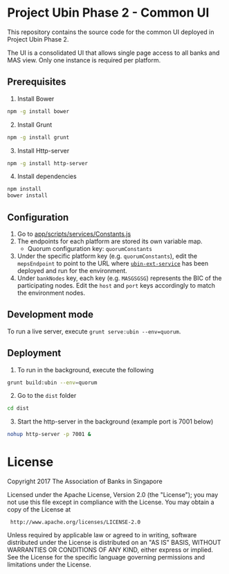 # Project Ubin Phase 2 - Common UI

This repository contains the source code for the common UI deployed in Project Ubin Phase 2. 

The UI is a consolidated UI that allows single page access to all banks and MAS view. Only one instance is required per platform.

## Prerequisites

1. Install Bower
```sh
npm -g install bower
```

2. Install Grunt
```sh
npm -g install grunt
```

3. Install Http-server
```sh
npm -g install http-server
```

4. Install dependencies
```sh
npm install
bower install
```

## Configuration

1. Go to [app/scripts/services/Constants.js](app/scripts/services/Constants.js)
2. The endpoints for each platform are stored its own variable map.
    - Quorum configuration key: `quorumConstants`
3. Under the specific platform key (e.g. `quorumConstants`), edit the `mepsEndpoint` to point to the URL where [`ubin-ext-service`](https://github.com/project-ubin/ubin-ext-service) has been deployed and run for the environment.
4. Under `bankNodes` key, each key (e.g. `MASGSGSG`) represents the BIC of the participating nodes. Edit the `host` and `port` keys accordingly to match the environment nodes.


## Development mode
To run a live server, execute `grunt serve:ubin --env=quorum`.

## Deployment
1. To run in the background, execute the following 

```sh
grunt build:ubin --env=quorum
```

2. Go to the `dist` folder

```sh
cd dist
```

3. Start the http-server in the background (example port is 7001 below)

```sh
nohup http-server -p 7001 &
```

# License

Copyright 2017 The Association of Banks in Singapore

   Licensed under the Apache License, Version 2.0 (the "License");
   you may not use this file except in compliance with the License.
   You may obtain a copy of the License at

     http://www.apache.org/licenses/LICENSE-2.0

   Unless required by applicable law or agreed to in writing, software
   distributed under the License is distributed on an "AS IS" BASIS,
   WITHOUT WARRANTIES OR CONDITIONS OF ANY KIND, either express or implied.
   See the License for the specific language governing permissions and
   limitations under the License.